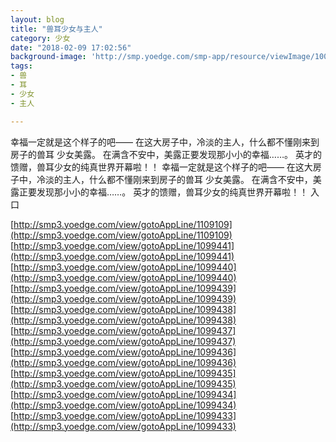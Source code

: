 ```yaml
---
layout: blog
title: "兽耳少女与主人"
category: 少女
date: "2018-02-09 17:02:56"
background-image: 'http://smp.yoedge.com/smp-app/resource/viewImage/1003359appline.png'
tags:
- 兽
- 耳
- 少女
- 主人

---
```

幸福一定就是这个样子的吧—— 在这大房子中，冷淡的主人，什么都不懂刚来到房子的兽耳 少女美露。 在满含不安中，美露正要发现那小小的幸福……。 英才的馈赠，兽耳少女的纯真世界开幕啦！！
幸福一定就是这个样子的吧—— 在这大房子中，冷淡的主人，什么都不懂刚来到房子的兽耳 少女美露。 在满含不安中，美露正要发现那小小的幸福……。 英才的馈赠，兽耳少女的纯真世界开幕啦！！
入口

[http://smp3.yoedge.com/view/gotoAppLine/1109109](http://smp3.yoedge.com/view/gotoAppLine/1109109)
[http://smp3.yoedge.com/view/gotoAppLine/1099441](http://smp3.yoedge.com/view/gotoAppLine/1099441)
[http://smp3.yoedge.com/view/gotoAppLine/1099440](http://smp3.yoedge.com/view/gotoAppLine/1099440)
[http://smp3.yoedge.com/view/gotoAppLine/1099439](http://smp3.yoedge.com/view/gotoAppLine/1099439)
[http://smp3.yoedge.com/view/gotoAppLine/1099438](http://smp3.yoedge.com/view/gotoAppLine/1099438)
[http://smp3.yoedge.com/view/gotoAppLine/1099437](http://smp3.yoedge.com/view/gotoAppLine/1099437)
[http://smp3.yoedge.com/view/gotoAppLine/1099436](http://smp3.yoedge.com/view/gotoAppLine/1099436)
[http://smp3.yoedge.com/view/gotoAppLine/1099435](http://smp3.yoedge.com/view/gotoAppLine/1099435)
[http://smp3.yoedge.com/view/gotoAppLine/1099434](http://smp3.yoedge.com/view/gotoAppLine/1099434)
[http://smp3.yoedge.com/view/gotoAppLine/1099433](http://smp3.yoedge.com/view/gotoAppLine/1099433)

        
